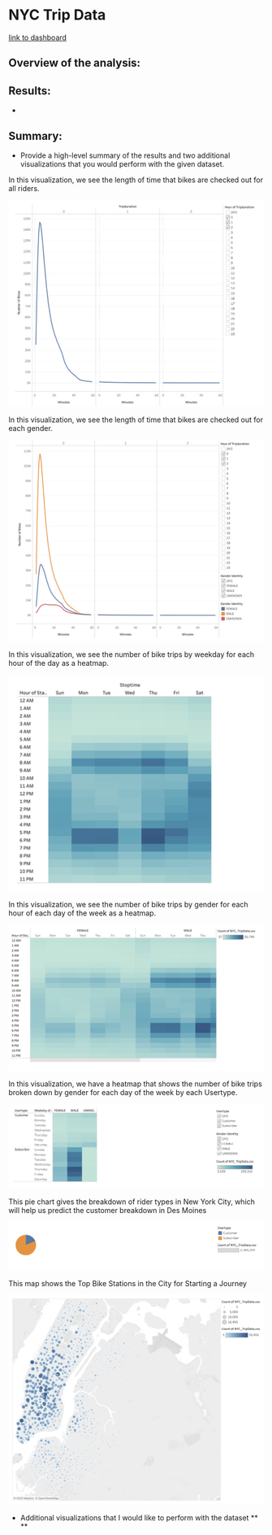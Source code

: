 #  NYC Trip Data 

[link to dashboard](https://public.tableau.com/app/profile/jovan.simmons/viz/NYCTripDataChallenge/NYCTripDataChallenge "link to dashboard")

## Overview of the analysis:

 
## Results:
 * 


## Summary:
* Provide a high-level summary of the results and two additional visualizations that you would perform with the given dataset.


In this visualization, we see  the length of time that bikes are checked out for all riders.

![CheckoutTimesForUsers](static/images/CheckoutTimesForUsers.png) 

In this visualization, we see  the length of time that bikes are checked out for each gender.

![CheckoutTimesbyGender](static/images/CheckoutTimesbyGender.png) 

In this visualization, we see the number of bike trips by weekday for each hour of the day as a heatmap.

![TripsByWeekdayForEachHour](static/images/TripsByWeekdayForEachHour.png) 

In this visualization, we see the number of bike trips by gender for each hour of each day of the week as a heatmap.

![TripsbyGenderWeekdayPerHour](static/images/TripsbyGenderWeekdayPerHour.png) 
   
In this visualization, we have a heatmap that shows the number of bike trips broken down by gender for each day of the week by each Usertype.

![TripsbyGenderbyWeekday](static/images/TripsbyGenderbyWeekday.png) 

This pie chart gives the breakdown of rider types in New York City, which will help us predict the customer breakdown in Des Moines

![Customers](static/images/Customers.png) 

This map shows the Top Bike Stations in the City for Starting a Journey

![TopBikeStationsintheCityforStartingaJourney](static/images/TopBikeStationsintheCityforStartingaJourney.png) 

* Additional visualizations that I would like to perform with the dataset
**
**
